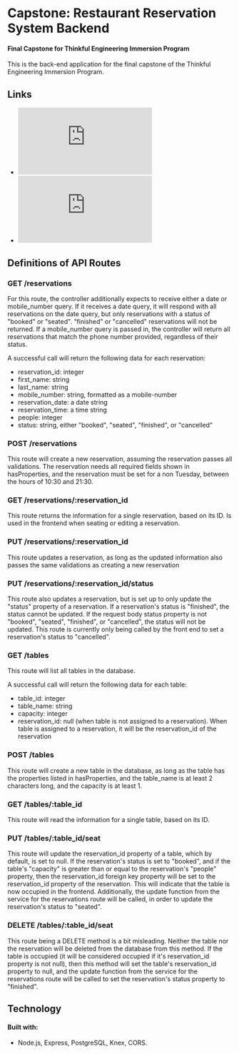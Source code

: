# Capstone: Restaurant Reservation System Backend
#### Final Capstone for Thinkful Engineering Immersion Program

This is the back-end application for the final capstone of the Thinkful Engineering Immersion Program.

## Links
* ![Prompt](https://github.com/Dobes9/thinkful-final-capstone-Periodic-Tables/blob/main/README.md)
* ![Front-end README](https://github.com/Dobes9/thinkful-final-capstone-Periodic-Tables/blob/main/front-end/README.md)

## Definitions of API Routes

### GET /reservations
For this route, the controller additionally expects to receive either a date or mobile_number query. If it receives a date query, it will respond with all reservations on the date query, but only reservations with a status of "booked" or "seated". "finished" or "cancelled" reservations will not be returned. If a mobile_number query is passed in, the controller will return all reservations that match the phone number provided, regardless of their status.

A successful call will return the following data for each reservation:
* reservation_id: integer
* first_name: string
* last_name: string
* mobile_number: string, formatted as a mobile-number
* reservation_date: a date string
* reservation_time: a time string
* people: integer
* status: string, either "booked", "seated", "finished", or "cancelled"

### POST /reservations
This route will create a new reservation, assuming the reservation passes all validations. The reservation needs all required fields shown in hasProperties, and the reservation must be set for a non Tuesday, between the hours of 10:30 and 21:30.

### GET /reservations/:reservation_id
This route returns the information for a single reservation, based on its ID. Is used in the frontend when seating or editing a reservation.

### PUT /reservations/:reservation_id
This route updates a reservation, as long as the updated information also passes the same validations as creating a new reservation

### PUT /reservations/:reservation_id/status
This route also updates a reservation, but is set up to only update the "status" property of a reservation. If a reservation's status is "finished", the status cannot be updated. If the request body status property is not "booked", "seated", "finished", or "cancelled", the status will not be updated. This route is currently only being called by the front end to set a reservation's status to "cancelled".

### GET /tables
This route will list all tables in the database.

A successful call will return the following data for each table:
* table_id: integer
* table_name: string
* capacity: integer
* reservation_id: null (when table is not assigned to a reservation). When table is assigned to a reservation, it will be the reservation_id of the reservation

### POST /tables
This route will create a new table in the database, as long as the table has the properties listed in hasProperties, and the table_name is at least 2 characters long, and the capacity is at least 1.

### GET /tables/:table_id
This route will read the information for a single table, based on its ID.

### PUT /tables/:table_id/seat
This route will update the reservation_id property of a table, which by default, is set to null. If the reservation's status is set to "booked", and if the table's "capacity" is greater than or equal to the reservation's "people" property, then the reservation_id foreign key property will be set to the reservation_id property of the reservation. This will indicate that the table is now occupied in the frontend. Additionally, the update function from the service for the reservations route will be called, in order to update the reservation's status to "seated".

### DELETE /tables/:table_id/seat
This route being a DELETE method is a bit misleading. Neither the table nor the reservation will be deleted from the database from this method. If the table is occupied (it will be considered occupied if it's reservation_id property is not null), then this method will set the table's reservation_id property to null, and the update function from the service for the reservations route will be called to set the reservation's status property to "finished".

## Technology
#### Built with:
  * Node.js, Express, PostgreSQL, Knex, CORS.
